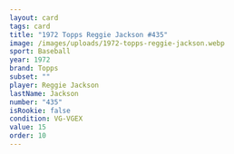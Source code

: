 ```yaml
---
layout: card
tags: card
title: "1972 Topps Reggie Jackson #435"
image: /images/uploads/1972-topps-reggie-jackson.webp
sport: Baseball
year: 1972
brand: Topps
subset: ""
player: Reggie Jackson
lastName: Jackson
number: "435"
isRookie: false
condition: VG-VGEX
value: 15
order: 10
---
```

